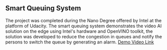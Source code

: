 ## Smart Queuing System
The project was completed during the Nano Degree offered by Intel at the platform of Udacity. 
The smart queuing system demonstrates the video AI solution on the edge using Intel's hardware and OpenVINO toolkit, 
the solution was developed to reduce the congestion in queues and notify the persons to switch the queue by generating an alarm.
[Demo Video Link](https://www.youtube.com/watch?v=k6Pd2CVAmms&feature=youtu.be)


